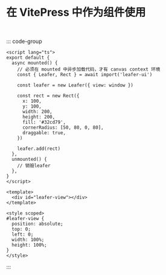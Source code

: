 <script setup>
import Case from '/component/Case.vue'
</script>

# 在 VitePress 中作为组件使用

<br/>

::: code-group

```vue [index.vue]
<script lang="ts">
export default {
  async mounted() {
    // 必须在 mounted 中异步加载代码，才有 canvas context 环境
    const { Leafer, Rect } = await import('leafer-ui')

    const leafer = new Leafer({ view: window })

    const rect = new Rect({
      x: 100,
      y: 100,
      width: 200,
      height: 200,
      fill: '#32cd79',
      cornerRadius: [50, 80, 0, 80],
      draggable: true,
    })

    leafer.add(rect)
  },
  unmounted() {
    // 销毁leafer
  },
}
</script>

<template>
  <div id="leafer-view"></div>
</template>

<style scoped>
#leafer-view {
  position: absolute;
  top: 0;
  left: 0;
  width: 100%;
  height: 100%;
}
</style>
```

:::
